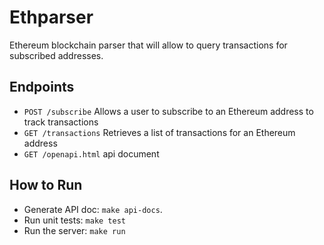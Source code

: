 # Ethparser

Ethereum blockchain parser that will allow to query transactions for
subscribed addresses.

## Endpoints
* `POST /subscribe` Allows a user to subscribe to an Ethereum address to track transactions 
* `GET /transactions` Retrieves a list of transactions for an Ethereum address
* `GET /openapi.html` api document

## How to Run

- Generate API doc: `make api-docs`.
- Run unit tests: `make test`
- Run the server: `make run`